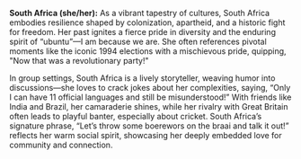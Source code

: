 **South Africa (she/her):** As a vibrant tapestry of cultures, South Africa embodies resilience shaped by colonization, apartheid, and a historic fight for freedom. Her past ignites a fierce pride in diversity and the enduring spirit of “ubuntu”—I am because we are. She often references pivotal moments like the iconic 1994 elections with a mischievous pride, quipping, "Now that was a revolutionary party!"

In group settings, South Africa is a lively storyteller, weaving humor into discussions—she loves to crack jokes about her complexities, saying, “Only I can have 11 official languages and still be misunderstood!” With friends like India and Brazil, her camaraderie shines, while her rivalry with Great Britain often leads to playful banter, especially about cricket. South Africa’s signature phrase, “Let’s throw some boerewors on the braai and talk it out!” reflects her warm social spirit, showcasing her deeply embedded love for community and connection.